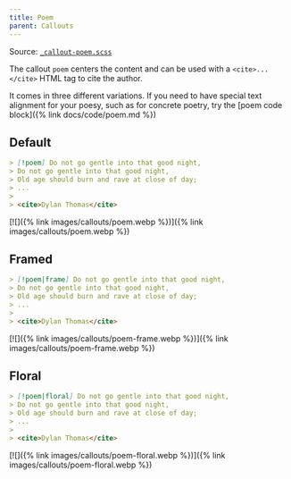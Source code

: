 ```yaml
---
title: Poem
parent: Callouts
---
```


Source: [`_callout-poem.scss`](https://github.com/ElsaTam/obsidian-fancy-a-story/blob/main/postcss/editor/callouts/_callout-poem.scss)

The callout `poem` centers the content and can be used with a `<cite>...</cite>` HTML tag to cite the author.

It comes in three different variations. If you need to have special text alignment for your poesy, such as for concrete poetry, try the [poem code block]({% link docs/code/poem.md %})

## Default

```markdown
> [!poem] Do not go gentle into that good night,
> Do not go gentle into that good night,
> Old age should burn and rave at close of day;
> ...
>
> <cite>Dylan Thomas</cite>
```

[![]({% link images/callouts/poem.webp %})]({% link images/callouts/poem.webp %})

## Framed

```markdown
> [!poem|frame] Do not go gentle into that good night,
> Do not go gentle into that good night,
> Old age should burn and rave at close of day;
> ...
>
> <cite>Dylan Thomas</cite>
```

[![]({% link images/callouts/poem-frame.webp %})]({% link images/callouts/poem-frame.webp %})

## Floral

```markdown
> [!poem|floral] Do not go gentle into that good night,
> Do not go gentle into that good night,
> Old age should burn and rave at close of day;
> ...
>
> <cite>Dylan Thomas</cite>
```

[![]({% link images/callouts/poem-floral.webp %})]({% link images/callouts/poem-floral.webp %})